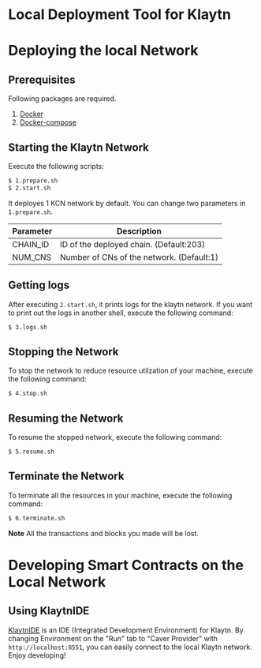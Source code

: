 # Local Deployment Tool for Klaytn

# Deploying the local Network

## Prerequisites
Following packages are required.

1. [Docker](https://docs.docker.com/get-docker/)
1. [Docker-compose](https://docs.docker.com/compose/install/)

## Starting the Klaytn Network
Execute the following scripts:

```bash
$ 1.prepare.sh
$ 2.start.sh
```

It deployes 1 KCN network by default. You can change two parameters in `1.prepare.sh`.

| Parameter | Description |
|---|---|
|CHAIN_ID| ID of the deployed chain. (Default:203) |
|NUM_CNS| Number of CNs of the network. (Default:1) |

## Getting logs
After executing `2.start.sh`, it prints logs for the klaytn network.
If you want to print out the logs in another shell, execute the following command:

```bash
$ 3.logs.sh
```

## Stopping the Network
To stop the network to reduce resource utilzation of your machine, execute the following command:

```bash
$ 4.stop.sh
```

## Resuming the Network
To resume the stopped network, execute the following command:

```bash
$ 5.resume.sh
```

## Terminate the Network
To terminate all the resources in your machine, execute the following command:

```bash
$ 6.terminate.sh
```

**Note** All the transactions and blocks you made will be lost.

# Developing Smart Contracts on the Local Network

## Using KlaytnIDE

[KlaytnIDE](https://ide.klaytn.com) is an IDE (Integrated Development Environment) for Klaytn.
By changing Environment on the "Run" tab to "Caver Provider" with `http://localhost:8551`,
you can easily connect to the local Klaytn network. Enjoy developing!

